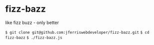# fizz-bazz
like fizz buzz - only better

`$ git clone git@github.com:jferriswebdeveloper/fizz-bazz.git`
`$ cd fizz-bazz`
`$ ./fizz-bazz.js`
